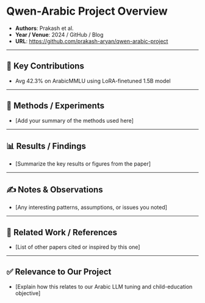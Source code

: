 # Qwen-Arabic Project Overview

- **Authors**: Prakash et al.
- **Year / Venue**: 2024 / GitHub / Blog
- **URL**: https://github.com/prakash-aryan/qwen-arabic-project

---

## 🧠 Key Contributions

- Avg 42.3% on ArabicMMLU using LoRA-finetuned 1.5B model

---

## 🧪 Methods / Experiments

- [Add your summary of the methods used here]

---

## 📊 Results / Findings

- [Summarize the key results or figures from the paper]

---

## ✍️ Notes & Observations

- [Any interesting patterns, assumptions, or issues you noted]

---

## 🔗 Related Work / References

- [List of other papers cited or inspired by this one]

---

## ✅ Relevance to Our Project

- [Explain how this relates to our Arabic LLM tuning and child-education objective]
